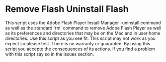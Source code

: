 # Remove Flash Uninstall Flash

This script uses the Adobe Flash Player Install Manager -uninstall command as
well as the standard 'rm' command to remove Adobe Flash Player as well
as its preferences and directories that may be on the Mac and in user
home directories. Use this script as you see fit. This script may not
work as you expect so please test. There is no warranty or guarantee. By
using this script you accepte the consequences of its actions. If you
find a problem with this script say so in the issues section.
